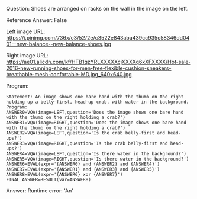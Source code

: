 Question: Shoes are arranged on racks on the wall in the image on the left.

Reference Answer: False

Left image URL: https://i.pinimg.com/736x/c3/52/2e/c3522e843aba439cc935c58346dd0401--new-balance--new-balance-shoes.jpg

Right image URL: https://ae01.alicdn.com/kf/HTB1qzYRLXXXXXcjXXXXq6xXFXXXX/Hot-sale-2016-new-running-shoes-for-men-free-flexible-cushion-sneakers-breathable-mesh-confortable-MD.jpg_640x640.jpg

Program:

```
Statement: An image shows one bare hand with the thumb on the right holding up a belly-first, head-up crab, with water in the background.
Program:
ANSWER0=VQA(image=LEFT,question='Does the image shows one bare hand with the thumb on the right holding a crab?')
ANSWER1=VQA(image=RIGHT,question='Does the image shows one bare hand with the thumb on the right holding a crab?')
ANSWER2=VQA(image=LEFT,question='Is the crab belly-first and head-ups?')
ANSWER3=VQA(image=RIGHT,question='Is the crab belly-first and head-ups?')
ANSWER4=VQA(image=LEFT,question='Is there water in the background?')
ANSWER5=VQA(image=RIGHT,question='Is there water in the background?')
ANSWER6=EVAL(expr='{ANSWER0} and {ANSWER2} and {ANSWER4}')
ANSWER7=EVAL(expr='{ANSWER1} and {ANSWER3} and {ANSWER5}')
ANSWER8=EVAL(expr='{ANSWER6} xor {ANSWER7}')
FINAL_ANSWER=RESULT(var=ANSWER8)
```
Answer: Runtime error: 'An'

